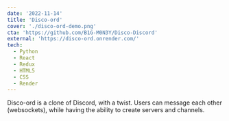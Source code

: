 ```yaml
---
date: '2022-11-14'
title: 'Disco-ord'
cover: './disco-ord-demo.png'
cta: 'https://github.com/B1G-M0N3Y/Disco-Discord'
external: 'https://disco-ord.onrender.com/'
tech:
  - Python
  - React
  - Redux
  - HTML5
  - CSS
  - Render
---
```


Disco-ord is a clone of Discord, with a twist. Users can message each other (websockets), while having the ability to create servers and channels.
